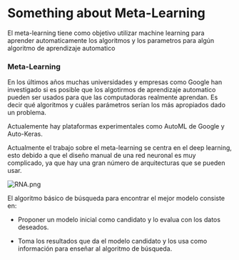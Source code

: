 
# Something about Meta-Learning

El meta-learning tiene como objetivo utilizar machine learning para aprender automaticamente los algoritmos y los parametros para algún algoritmo de aprendizaje automatico

### Meta-Learning

En los últimos años muchas universidades y empresas como Google han investigado si es posible que los algotirmos de aprendizaje automatico pueden ser usados para que las computadoras realmente aprendan. Es decir qué algoritmos y cuáles parámetros serían los más apropiados dado un problema.

Actualemente hay plataformas experimentales como AutoML de Google y Auto-Keras. 

Actualmente el trabajo sobre el meta-learning se centra en el deep learning, esto debido a que el diseño manual de una red neuronal es muy complicado, ya que hay una gran número de arquitecturas que se pueden usar.

![RNA.png](attachment:RNA.png)

El algoritmo básico de búsqueda para encontrar el mejor modelo consiste en:

+ Proponer un modelo inicial como candidato y lo evalua con los datos deseados.

+ Toma los resultados que da el modelo candidato y los usa como información para enseñar al algoritmo de búsqueda.


```python

```
